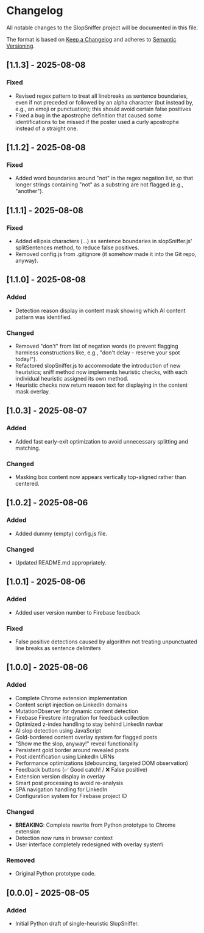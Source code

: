 # Changelog

All notable changes to the SlopSniffer project will be documented in this file.

The format is based on [Keep a Changelog](https://keepachangelog.com/en/1.1.0/) and adheres to [Semantic Versioning](https://semver.org/).

## [1.1.3] - 2025-08-08
### Fixed
- Revised regex pattern to treat all linebreaks as sentence boundaries, even if not preceded or followed by an alpha character (but instead by, e.g., an emoji or punctuation); this should avoid certain false positives
- Fixed a bug in the apostrophe definition that caused some identifications to be missed if the poster used a curly apostrophe instead of a straight one.


## [1.1.2] - 2025-08-08
### Fixed
- Added word boundaries around "not" in the regex negation list, so that longer strings containing "not" as a substring are not flagged (e.g., "another").


## [1.1.1] - 2025-08-08
### Fixed
- Added ellipsis characters (…) as sentence boundaries in slopSniffer.js' splitSentences method, to reduce false positives.
- Removed config.js from .gitignore (it somehow made it into the Git repo, anyway).


## [1.1.0] - 2025-08-08
### Added
- Detection reason display in content mask showing which AI content pattern was identified.

### Changed
- Removed "don't" from list of negation words (to prevent flagging harmless constructions like, e.g., "don't delay - reserve your spot today!").
- Refactored slopSniffer.js to accommodate the introduction of new heuristics; sniff method now implements heuristic checks, with each individual heuristic assigned its own method.
- Heuristic checks now return reason text for displaying in the content mask overlay.


## [1.0.3] - 2025-08-07
### Added
- Added fast early-exit optimization to avoid unnecessary splitting and matching.

### Changed
- Masking box content now appears vertically top-aligned rather than centered.


## [1.0.2] - 2025-08-06
### Added
- Added dummy (empty) config.js file.

### Changed
- Updated README.md appropriately.

## [1.0.1] - 2025-08-06
### Added
- Added user version number to Firebase feedback

### Fixed
- False positive detections caused by algorithm not treating unpunctuated line breaks as sentence delimiters

## [1.0.0] - 2025-08-06
### Added
- Complete Chrome extension implementation
- Content script injection on LinkedIn domains
- MutationObserver for dynamic content detection
- Firebase Firestore integration for feedback collection
- Optimized z-index handling to stay behind LinkedIn navbar
- AI slop detection using JavaScript
- Gold-bordered content overlay system for flagged posts
- "Show me the slop, anyway!" reveal functionality
- Persistent gold border around revealed posts
- Post identification using LinkedIn URNs
- Performance optimizations (debouncing, targeted DOM observation)
- Feedback buttons (✅ Good catch! / ❌ False positive)
- Extension version display in overlay
- Smart post processing to avoid re-analysis
- SPA navigation handling for LinkedIn
- Configuration system for Firebase project ID

### Changed
- **BREAKING**: Complete rewrite from Python prototype to Chrome extension
- Detection now runs in browser context
- User interface completely redesigned with overlay system\

### Removed
- Original Python prototype code.

## [0.0.0] - 2025-08-05
### Added
- Initial Python draft of single-heuristic SlopSniffer.